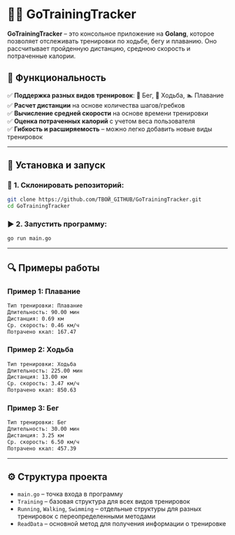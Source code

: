 
# 🏃‍♂️ GoTrainingTracker  
**GoTrainingTracker** – это консольное приложение на **Golang**, которое позволяет отслеживать тренировки по ходьбе, бегу и плаванию. Оно рассчитывает пройденную дистанцию, среднюю скорость и потраченные калории.  

## 📌 **Функциональность**  
✅ **Поддержка разных видов тренировок**: 🏃 Бег, 🚶 Ходьба, 🏊 Плавание  
✅ **Расчет дистанции** на основе количества шагов/гребков  
✅ **Вычисление средней скорости** на основе времени тренировки  
✅ **Оценка потраченных калорий** с учетом веса пользователя  
✅ **Гибкость и расширяемость** – можно легко добавить новые виды тренировок  

---

## 🚀 **Установка и запуск**  

### 🔧 **1. Склонировать репозиторий:**  
```sh
git clone https://github.com/ТВОЙ_GITHUB/GoTrainingTracker.git
cd GoTrainingTracker
```

### ▶ **2. Запустить программу:**  
```sh
go run main.go
```

---

## 🔍 **Примеры работы**  
### **Пример 1: Плавание**  
```sh
Тип тренировки: Плавание  
Длительность: 90.00 мин  
Дистанция: 0.69 км  
Ср. скорость: 0.46 км/ч  
Потрачено ккал: 167.47  
```

### **Пример 2: Ходьба**  
```sh
Тип тренировки: Ходьба  
Длительность: 225.00 мин  
Дистанция: 13.00 км  
Ср. скорость: 3.47 км/ч  
Потрачено ккал: 850.63  
```

### **Пример 3: Бег**  
```sh
Тип тренировки: Бег  
Длительность: 30.00 мин  
Дистанция: 3.25 км  
Ср. скорость: 6.50 км/ч  
Потрачено ккал: 457.39  
```

---

## ⚙ **Структура проекта**  
- `main.go` – точка входа в программу  
- `Training` – базовая структура для всех видов тренировок  
- `Running`, `Walking`, `Swimming` – отдельные структуры для разных тренировок с переопределенными методами  
- `ReadData` – основной метод для получения информации о тренировке  
